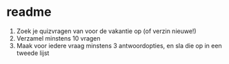 # readme

1. Zoek je quizvragen van voor de vakantie op \(of verzin nieuwe!\)
2. Verzamel minstens 10 vragen
3. Maak voor iedere vraag minstens 3 antwoordopties, en sla die op in een tweede lijst

